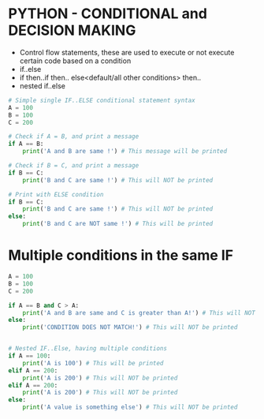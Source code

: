 
# PYTHON - CONDITIONAL and DECISION MAKING
*  Control flow statements, these are used to execute or not execute 
   certain code based on a condition
*  if..else
*  if<condition1> then..if<condition2> then..
   else<default/all other conditions> then..
*  nested if..else
```python
# Simple single IF..ELSE conditional statement syntax
A = 100
B = 100
C = 200

# Check if A = B, and print a message
if A == B:
    print('A and B are same !') # This message will be printed

# Check if B = C, and print a message
if B == C:
    print('B and C are same !') # This will NOT be printed

# Print with ELSE condition
if B == C:
    print('B and C are same !') # This will NOT be printed
else:
    print('B and C are NOT same !') # This will be printed
```

# Multiple conditions in the same IF
```python
A = 100
B = 100
C = 200

if A == B and C > A: 
    print('A and B are same and C is greater than A!') # This will NOT be printed
else:
    print('CONDITION DOES NOT MATCH!') # This will NOT be printed


# Nested IF..Else, having multiple conditions
if A == 100:
    print('A is 100') # This will be printed
elif A == 200:
    print('A is 200') # This will NOT be printed
elif A == 200:
    print('A is 200') # This will NOT be printed
else:
    print('A value is something else') # This will NOT be printed
```
